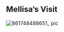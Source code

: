 ## Mellisa’s Visit
![861748488651_ pic](https://github.com/user-attachments/assets/97e6c3ac-e9f9-45b3-9ba3-b8d245f3621c)
